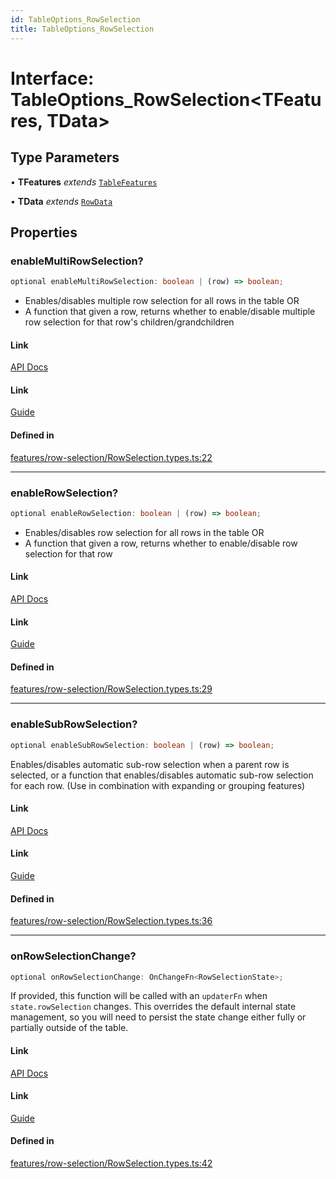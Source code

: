 ```yaml
---
id: TableOptions_RowSelection
title: TableOptions_RowSelection
---
```


# Interface: TableOptions\_RowSelection\<TFeatures, TData\>

## Type Parameters

• **TFeatures** *extends* [`TableFeatures`](tablefeatures.md)

• **TData** *extends* [`RowData`](../type-aliases/rowdata.md)

## Properties

### enableMultiRowSelection?

```ts
optional enableMultiRowSelection: boolean | (row) => boolean;
```

- Enables/disables multiple row selection for all rows in the table OR
- A function that given a row, returns whether to enable/disable multiple row selection for that row's children/grandchildren

#### Link

[API Docs](https://tanstack.com/table/v8/docs/api/features/row-selection#enablemultirowselection)

#### Link

[Guide](https://tanstack.com/table/v8/docs/guide/row-selection)

#### Defined in

[features/row-selection/RowSelection.types.ts:22](https://github.com/TanStack/table/blob/b1e6b79157b0debc7222660572b06c8b857f4605/packages/table-core/src/features/row-selection/RowSelection.types.ts#L22)

***

### enableRowSelection?

```ts
optional enableRowSelection: boolean | (row) => boolean;
```

- Enables/disables row selection for all rows in the table OR
- A function that given a row, returns whether to enable/disable row selection for that row

#### Link

[API Docs](https://tanstack.com/table/v8/docs/api/features/row-selection#enablerowselection)

#### Link

[Guide](https://tanstack.com/table/v8/docs/guide/row-selection)

#### Defined in

[features/row-selection/RowSelection.types.ts:29](https://github.com/TanStack/table/blob/b1e6b79157b0debc7222660572b06c8b857f4605/packages/table-core/src/features/row-selection/RowSelection.types.ts#L29)

***

### enableSubRowSelection?

```ts
optional enableSubRowSelection: boolean | (row) => boolean;
```

Enables/disables automatic sub-row selection when a parent row is selected, or a function that enables/disables automatic sub-row selection for each row.
(Use in combination with expanding or grouping features)

#### Link

[API Docs](https://tanstack.com/table/v8/docs/api/features/row-selection#enablesubrowselection)

#### Link

[Guide](https://tanstack.com/table/v8/docs/guide/row-selection)

#### Defined in

[features/row-selection/RowSelection.types.ts:36](https://github.com/TanStack/table/blob/b1e6b79157b0debc7222660572b06c8b857f4605/packages/table-core/src/features/row-selection/RowSelection.types.ts#L36)

***

### onRowSelectionChange?

```ts
optional onRowSelectionChange: OnChangeFn<RowSelectionState>;
```

If provided, this function will be called with an `updaterFn` when `state.rowSelection` changes. This overrides the default internal state management, so you will need to persist the state change either fully or partially outside of the table.

#### Link

[API Docs](https://tanstack.com/table/v8/docs/api/features/row-selection#onrowselectionchange)

#### Link

[Guide](https://tanstack.com/table/v8/docs/guide/row-selection)

#### Defined in

[features/row-selection/RowSelection.types.ts:42](https://github.com/TanStack/table/blob/b1e6b79157b0debc7222660572b06c8b857f4605/packages/table-core/src/features/row-selection/RowSelection.types.ts#L42)

